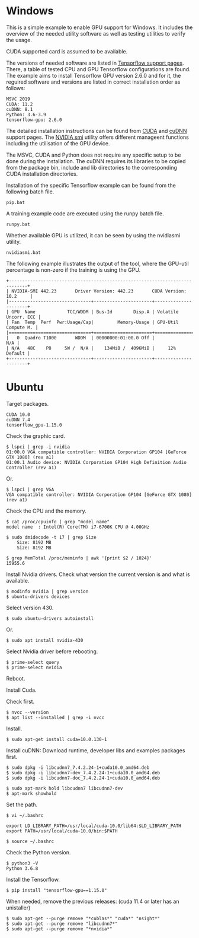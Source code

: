 Windows
==============

This is a simple example to enable GPU support for Windows.
It includes the overview of the needed utility software
as well as testing utilities to verify the usage.

CUDA supported card is assumed to be available.

The versions of needed software are listed in [Tensorflow support pages](https://www.tensorflow.org/install/source_windows).
There, a table of tested CPU and GPU Tensorflow configurations are found.
The example aims to install Tensorflow GPU version 2.6.0 and for it,
the reguired software and versions are listed in correct installation order as follows:
```
MSVC 2019
CUDA: 11.2
cuDNN: 8.1
Python: 3.6-3.9	
tensorflow-gpu: 2.6.0
```
The detailed installation instructions can be found from [CUDA](https://docs.nvidia.com/cuda/cuda-installation-guide-microsoft-windows/index.html) and [cuDNN](https://docs.nvidia.com/deeplearning/cudnn/archives/cudnn_765/cudnn-install/index.html) support pages.
The [NVIDIA smi](https://developer.nvidia.com/nvidia-system-management-interface) utility offers different manageent functions including the utilisation of the GPU device.

The MSVC, CUDA and Python does not require any specific setup to be done during the installation.
The cuDNN requires its libraries to be copied from the package bin, include and lib
directories to the corresponding CUDA installation directories.

Installation of the specific Tensorflow example can be found from the following batch file.
```
pip.bat
```
A training example code are executed using the runpy batch file.
```
runpy.bat
```
Whether available GPU is utilized, it can be seen by using the nvidiasmi utility.
```
nvidiasmi.bat
```
The following example illustrates the output of the tool, where the GPU-util
percentage is non-zero if the training is using the GPU.
```
+-----------------------------------------------------------------------------+
| NVIDIA-SMI 442.23       Driver Version: 442.23       CUDA Version: 10.2     |
|-------------------------------+----------------------+----------------------+
| GPU  Name            TCC/WDDM | Bus-Id        Disp.A | Volatile Uncorr. ECC |
| Fan  Temp  Perf  Pwr:Usage/Cap|         Memory-Usage | GPU-Util  Compute M. |
|===============================+======================+======================|
|   0  Quadro T1000       WDDM  | 00000000:01:00.0 Off |                  N/A |
| N/A   48C    P8     5W /  N/A |    134MiB /  4096MiB |     12%      Default |
+-------------------------------+----------------------+----------------------+
```

Ubuntu
==============

Target packages.

```
CUDA 10.0
cuDNN 7.4
tensorflow_gpu-1.15.0
```
Check the graphic card.
```
$ lspci | grep -i nvidia
01:00.0 VGA compatible controller: NVIDIA Corporation GP104 [GeForce GTX 1080] (rev a1)
01:00.1 Audio device: NVIDIA Corporation GP104 High Definition Audio Controller (rev a1)
```
Or.
```
$ lspci | grep VGA
VGA compatible controller: NVIDIA Corporation GP104 [GeForce GTX 1080] (rev a1)
```
Check the CPU and the memory.
```
$ cat /proc/cpuinfo | grep "model name"
model name	: Intel(R) Core(TM) i7-6700K CPU @ 4.00GHz
```

```
$ sudo dmidecode -t 17 | grep Size
	Size: 8192 MB
	Size: 8192 MB
```

```
$ grep MemTotal /proc/meminfo | awk '{print $2 / 1024}'
15955.6
```
Install Nvidia drivers.
Check what version the current version is and what is available.
```
$ modinfo nvidia | grep version
$ ubuntu-drivers devices
```
Select version 430.
```
$ sudo ubuntu-drivers autoinstall
```
Or.
```
$ sudo apt install nvidia-430
```
Select Nvidia driver before rebooting.
```
$ prime-select query
$ prime-select nvidia
```
Reboot.


Install Cuda.

Check first.
```
$ nvcc --version
$ apt list --installed | grep -i nvcc
```
Install.
```
$ sudo apt-get install cuda=10.0.130-1
```
Install cuDNN: Download runtime, developer libs and examples packages first.
```
$ sudo dpkg -i libcudnn7_7.4.2.24-1+cuda10.0_amd64.deb
$ sudo dpkg -i libcudnn7-dev_7.4.2.24-1+cuda10.0_amd64.deb 
$ sudo dpkg -i libcudnn7-doc_7.4.2.24-1+cuda10.0_amd64.deb
```

```
$ sudo apt-mark hold libcudnn7 libcudnn7-dev
$ apt-mark showhold
```
Set the path.
```
$ vi ~/.bashrc
```

```
export LD_LIBRARY_PATH=/usr/local/cuda-10.0/lib64:$LD_LIBRARY_PATH
export PATH=/usr/local/cuda-10.0/bin:$PATH
```

```
$ source ~/.bashrc
```
Check the Python version.
```
$ python3 -V
Python 3.6.8
```
Install the Tensorflow.
```
$ pip install "tensorflow-gpu==1.15.0"
```
When needed, remove the previous releases: (cuda 11.4 or later has an unistaller)
```
$ sudo apt-get --purge remove "*cublas*" "cuda*" "nsight*" 
$ sudo apt-get --purge remove "libcudnn7*"
$ sudo apt-get --purge remove "*nvidia*"
```


